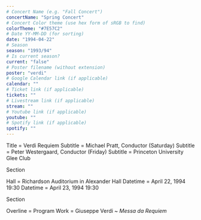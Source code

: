 ```yaml
---
# Concert Name (e.g. "Fall Concert")
concertName: "Spring Concert"
# Concert Color theme (use hex form of sRGB to find)
colorTheme: "#7E57C2"
# Date YY-MM-DD (for sorting)
date: "1994-04-22"
# Season
season: "1993/94"
# Is current season?
current: "false"
# Poster filename (without extension)
poster: "verdi"
# Google Calendar link (if applicable)
calendar: ""
# Ticket link (if applicable)
tickets: ""
# Livestream link (if applicable)
stream: ""
# Youtube link (if applicable)
youtube: ""
# Spotify link (if applicable)
spotify: ""
---
```

Title = Verdi Requiem
Subtitle = Michael Pratt, Conductor (Saturday)
Subtitle = Peter Westergaard, Conductor (Friday)
Subtitle = Princeton University Glee Club

Section

Hall = Richardson Auditorium in Alexander Hall
Datetime = April 22, 1994 19:30
Datetime = April 23, 1994 19:30

Section

Overline = Program
Work = Giuseppe Verdi ~ *Messa da Requiem*

